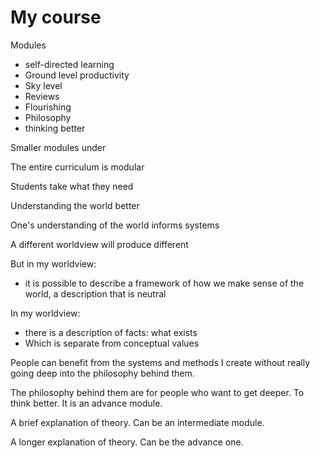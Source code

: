 # My course

Modules

- self-directed learning
- Ground level productivity
- Sky level
- Reviews
- Flourishing
- Philosophy
- thinking better

Smaller modules under

The entire curriculum is modular

Students take what they need

Understanding the world better

One's understanding of the world informs systems

A different worldview will produce different

But in my worldview:

- it is possible to describe a framework of how we make sense of the world, a description that is neutral

In my worldview:

- there is a description of facts: what exists
- Which is separate from conceptual values

People can benefit from the systems and methods I create without really going deep into the philosophy behind them.

The philosophy behind them are for people who want to get deeper. To think better. It is an advance module.

A brief explanation of theory. Can be an intermediate module.

A longer explanation of theory. Can be the advance one.

